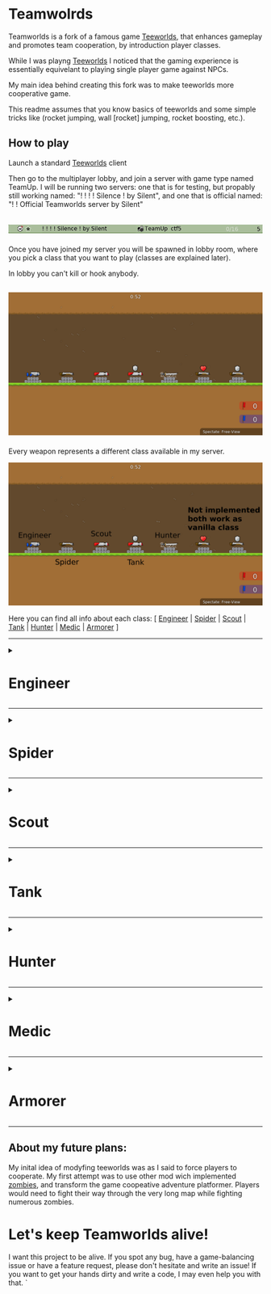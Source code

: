 Teamwolrds
==========
Teamworlds is a fork of a famous game [Teeworlds](https://github.com/teeworlds/teeworlds), that enhances gameplay and promotes team cooperation, by introduction player classes.

While I was playng [Teeworlds](https://github.com/teeworlds/teeworlds) I noticed that the gaming experience is essentially equivelant to playing single player game against NPCs. 

My main idea behind creating this fork was to make teeworlds more cooperative game. 

This readme assumes that you know basics of teeworlds and some simple tricks like (rocket jumping, wall [rocket] jumping, rocket boosting, etc.). 

How to play
-----------
Launch a standard [Teeworlds](https://github.com/teeworlds/teeworlds) client

Then go to the multiplayer lobby, and join a server with game type named TeamUp. I will be running two servers: one that is for testing, but propably still working named: "! ! ! ! Silence ! by Silent", and one that is official named: "! ! Official Teamworlds server by Silent"

![Notice that server type is named TeamUp](datasrc/github/server.png "Notice that server type is named TeamUp")
---------
Once you have joined my server you will be spawned in lobby room, where you pick a class that you want to play (classes are explained later).

In lobby you can't kill or hook anybody.

![This is lobby](/datasrc/github/Lobby.png "This is lobby")
------------
Every weapon represents a different class available in my server.

![This is lobby](/datasrc/github/Lobby&weapons.png "This is lobby")

Here you can find all info about each class: [ 
[Engineer](https://github.com/fopeczek/teamworlds/edit/main/readme.md#-engineer-) | 
[Spider](https://github.com/fopeczek/teamworlds/edit/main/readme.md#-spider-) | 
[Scout](https://github.com/fopeczek/teamworlds/edit/main/readme.md#-scout-) | 
[Tank](https://github.com/fopeczek/teamworlds/edit/main/readme.md#-tank-) | 
[Hunter](https://github.com/fopeczek/teamworlds/edit/main/readme.md#-hunter-) | 
[Medic](https://github.com/fopeczek/teamworlds/edit/main/readme.md#-medic-) | 
[Armorer](https://github.com/fopeczek/teamworlds/edit/main/readme.md#-armorer-)
 ]

----------
<details>
 <summary><h1> Engineer </h1></summary>
Engineer is a defensive class capable of building and maintaining defensive walls (force fields). It spawns with laser gun that can place those walls. 

How to place a wall:

https://user-images.githubusercontent.com/46483193/160856467-b97a966d-c65a-4f0d-ba28-de5414473040.mp4

Each player can have utmost 6 simultaneously active walls. If you will try to place 7th wall you will hear empty magazine sound. 
 
Also very imprtant: you can't place too short wall, if you try so, you will hear same empty magazine sound. 

Every wall has certain amount of hit points, just like a player. Amount of hp is represented by floating (unpickupable) hearts. Each wall can have up to 10 health. 

Newly placed wall can consume up to 5 units of laser gun ammo. Each consumed unit of ammo translates into a single hp of newly-built wall. Since the ammo capacity of laser gun equals 10 units, a player can place exactly 2 walls, each charged with 5 hp. 
 
 If you manage to get less than 5 ammo, you can still place a wall but, as mentioned it will have less initaial hp. 

Here is an example of placing a wall while having only 2 units of laser ammo:

https://user-images.githubusercontent.com/46483193/160859914-556015ea-b583-494b-805c-cb71195c371d.mp4

Player can charge the wall up to maximum number of 10 hit points. To do that, player has to hit one of the ends of the wall with hammer. Each strike will transfer a single armor point (a shield) into a hp of wall. When no more armor points are available, the strike will transfer a player's hitpoint (a heart) to the wall. Player cannot transfer their last hitpoint this way. 

https://user-images.githubusercontent.com/46483193/160863490-34caec9a-383b-4349-b3a2-ca219249ba85.mp4

As you can see you aren't able to die just by healing walls.

Walls block bullets and kill enemies on contact. Wall loses 1 hp when it is hit with a normal bullet, wall will lose aditional 1 hp if the bullet is explosive. 

Walls can't block lasers. 

When wall is hit with hammer it loses 3 hp. 

https://user-images.githubusercontent.com/46483193/160891224-809b44a6-df3a-4af5-8146-47d45a5edb75.mp4

Wall will get 2 times more damage if you shoot directly in one of its ends. 

https://user-images.githubusercontent.com/46483193/160893735-a77abd65-21a4-4547-959d-3e20c40f9470.mp4

When player rams a wall with full health bar the wall will kill him, and lose 1 hp. If player does so but with armor too wall will lose 2 hp. 

https://user-images.githubusercontent.com/46483193/160925533-9e447ebb-0c0c-41bc-9545-5516bc8c5079.mp4

When someone destroys your wall you will get a private message that informs you about who destroyed it. 
Every wall after being destroyed creates explosions at its ends. 

https://user-images.githubusercontent.com/46483193/160912584-e4137de1-b9c3-47a4-81b5-15d0d267c184.mp4

For each destroyed wall player (that who destroyed them) gets 1 score point. 
Player can deconstruct the wall and reclaim all the ammo and hitpoints back. 

###### Process of wall reclaiming: 
 
To reclaim a wall, player has to stand very close to one end of his wall, and shoot anywhare with the pistol. Initialy first 5 wall hp will be transfered as player's laser gun ammo the wall's hp above 5 will be transfered as health (preferably) or armor (if the health bar is already full). After that transfer, the remaining maximum 5 hitpoints will be transfered back as laser gun ammo. 

https://user-images.githubusercontent.com/46483193/160885179-366861b5-1f1c-4fc6-850f-98b0dd6f25d9.mp4

The algorithm allows to permanently loose wall's hp during deconstrcution, if there is no available place to transfer them back to player. In such situations the first shot will only aattempt to transfer the upper 5 hitpoints back as health and armor, if player has capacity to accept them, and the wall will continue to exist with the reduced hp. To remove the wall and lose part or all of its remaining hp, the player has to shoot the second time.

There are exctly 2 cases when you would have to confirm removing a wall:
1. To prevent loosing health or armor points, if the total available capacity of health and armor is less then wall's hp minus 5

https://user-images.githubusercontent.com/46483193/160885798-7d6c77b6-e952-4c2a-bb4e-5dc06c4d9e4b.mp4


2. To prevent loosing laser ammo, if your capacity to accept the laser ammo is less than wall's hp or 5, whichever is smaller. 

https://user-images.githubusercontent.com/46483193/160885837-396ca786-ab69-402d-984d-a84134a8666f.mp4

</details>


---------

<details>
 <summary><h1> Spider </h1></summary>
Spider offensive and defensive class. 

Spiders can place webs, that are similar to [engineer](https://github.com/fopeczek/teamworlds/edit/main/readme.md#-engineer-) walls. Spider cannot use the shotgun, but instead can lay webs and anchor its chain on every surface wall. Spiders can also hook other players infinitely.

<h2> Spider's webs</h2>

* Spider lays the web by "shooting" somewhere with their shotgun. The web takes 5 shotgun shells.
* Spiders always place 5 web "rays" with a single use of the shotgun.
* The only effect of the webs is slowing down the enemy team and informing the owner about enemy activity.
* Non-reinforced web will vanish in 5 min.
* Web can be reinforced once, by "shooting" it with shotgun by the Spider. Reinforced web has more hp, does not have a timeout. 
* Removing webs recycles its materials by giving you back the shotgun ammo. Partially destroyed web can be recycled for a fraction of original cost. 

<h2> Ohter features</h2>

Spiders can hook to the metal walls. 

https://user-images.githubusercontent.com/46483193/161601841-42232993-6a08-40d4-8918-6beb0b969088.mp4


Spiders can hook to other players for infinite time.

https://user-images.githubusercontent.com/46483193/161605427-aed0bd8d-4dd5-4cda-bc12-76cd607e83d9.mp4
    
    
Spider have something like spider sense, which tells the spider/owner of certain web, where some enemy has been trapped in it. 


 </details>



----------

<details>
 <summary><h1> Scout </h1></summary>
Scout is offensive class, his special abitlity is rocket boosting and jumping using granade launcher. 
He also spawns with granade launcher. 


He does only 1 hp of self damage. Tip: To rocket jump you have to fire underneath yourself and jump at the same time. 
Here is video of rocket boosting and jumping. 

https://user-images.githubusercontent.com/46483193/161442033-0d9c7057-7f9d-4bc5-9d24-fe7462b17448.mp4


Also his granade launcher makes more knock back to other players than other classes. And he does only 3 hp of damage to others. 

https://user-images.githubusercontent.com/46483193/161442031-0e1cfeeb-4e91-4d91-9066-a7496e6adf68.mp4

 </details>

---------

<details>
 <summary><h1> Tank </h1></summary>
Tank offensive class that is slow and resistant. 

He spawns with all armor and health.  

Tank is basicly hevyier and slower. 

https://user-images.githubusercontent.com/46483193/165517450-43697393-674b-4903-80de-e1f4453c1a02.mp4

Tank also gets 2 times less damage. 

https://user-images.githubusercontent.com/46483193/165515872-43546540-cf14-4760-8f95-efcf1324a3f5.mp4

His pistol is replaced with maschine gun. 

https://user-images.githubusercontent.com/46483193/165515793-dd436d0b-5b20-4178-8943-159fba257d91.mp4

 </details>

----------

<details>
 <summary><h1> Hunter </h1></summary>
Hunter special abitlity is turning invisable using ninja. 

Upon spawning as hunter you can (by scrolling mouse wheel) select ninja weapon. 
 
 By using ninja you become invisible for some time (which is shown as duration of ninja). If it reaches 0 you will have to wait until it recharges to full to use invisibility again. Your teammates can see you. 
 
When you are invisible you can turn visible again by using ninja again. This is the only way to become visible without having to wait until cooldown fill up. 
<!-- Example video -->

After turning invisable you can switch to any weapon and walk and hook to walls. But if you shoot anywheare or hook anyone or will be hooked by player from other team you will become visible again and will have to wait until ninja recharges to full. 
 
<!-- Example video -->

Also if you get too close to anyone you will be revealed too. 
<!-- Example video -->

If you are invisable, hutner from other team can see you if he becomes invisable too. 
<!-- Example video of changing weapon and hooking and getting revealed in the end -->

There are 2 specific sounds (and they are loud) that inform player and other players:
 
1. Sound of getting invisable

https://user-images.githubusercontent.com/46483193/166137408-a584956f-84e5-4180-befb-171d4953662f.mp4

2. Sound of getting revealed
 
https://user-images.githubusercontent.com/46483193/166137411-74b4c4fb-e138-4a8e-ba0b-bc9c1a36853d.mp4

 </details>

----------

<details>
 <summary><h1> Medic </h1></summary>
Medic implementation is WIP(work in progress) by now it works as vanilla. 

 </details>
 
----------

<details>
 <summary><h1> Armorer </h1></summary>
Armorer implementation is WIP(work in progress) by now it works as vanilla. 

 </details>
 
----------

## About my future plans:
My inital idea of modyfing teeworlds was as I said to force players to cooperate. My first attempt was to use other mod wich implemented [zombies](https://github.com/LordSk/teeworlds/tree/mod/zomb), and transform the game coopeative adventure platformer. Players would need to fight their way through the very long map while fighting numerous zombies.

# Let's keep Teamworlds alive!

I want this project to be alive. If you spot any bug, have a game-balancing issue or have a feature request, please don't hesitate and write an issue! If you want to get your hands dirty and write a code, I may even help you with that.
`
